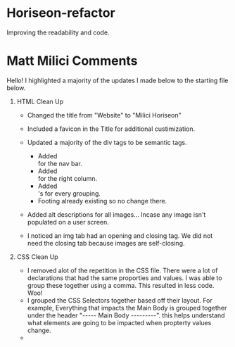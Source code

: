 # Horiseon-refactor

Improving the readability and code.

# Matt Milici Comments

Hello! I highlighted a majority of the updates I made below to the starting file below.

1. HTML Clean Up

   - Changed the title from "Website" to "Milici Horiseon"
   - Included a favicon in the Title for additional custimization.
   - Updated a majority of the div tags to be semantic tags.

     - Added <nav> for the nav bar.
     - Added <aside> for the right column.
     - Added <section>'s for every grouping.
     - Footing already existing so no change there.

   - Added alt descriptions for all images... Incase any image isn't populated on a user screen.
   - I noticed an img tab had an opening and closing tag. We did not need the closing tab because images are self-closing.

2) CSS Clean Up

   - I removed alot of the repetition in the CSS file. There were a lot of declarations that had the same proporties and values. I was able to group these together using a comma. This resulted in less code. Woo!
   - I grouped the CSS Selectors together based off their layout. For example, Everything that impacts the Main Body is grouped together under the header "----- Main Body ---------". this helps understand what elements are going to be impacted when propterty values change.
   -
